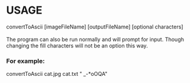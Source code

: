 # USAGE

convertToAscii [imageFileName] [outputFileName] [optional characters]  \
  \
The program can also be run normally and will prompt for input. Though changing the fill characters will not be an option this way.

### For example:
convertToAscii cat.jpg cat.txt " _-*oOQA"

